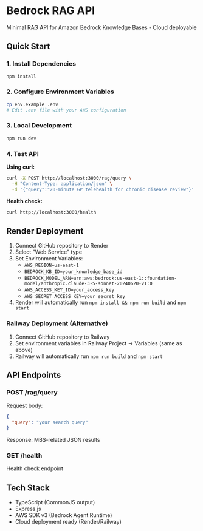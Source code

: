 # Bedrock RAG API

Minimal RAG API for Amazon Bedrock Knowledge Bases - Cloud deployable

## Quick Start

### 1. Install Dependencies
```bash
npm install
```

### 2. Configure Environment Variables
```bash
cp env.example .env
# Edit .env file with your AWS configuration
```

### 3. Local Development
```bash
npm run dev
```

### 4. Test API

**Using curl:**
```bash
curl -X POST http://localhost:3000/rag/query \
  -H "Content-Type: application/json" \
  -d '{"query":"20-minute GP telehealth for chronic disease review"}'
```

**Health check:**
```bash
curl http://localhost:3000/health
```

## Render Deployment

1. Connect GitHub repository to Render
2. Select "Web Service" type
3. Set Environment Variables:
   - `AWS_REGION=us-east-1`
   - `BEDROCK_KB_ID=your_knowledge_base_id`  
   - `BEDROCK_MODEL_ARN=arn:aws:bedrock:us-east-1::foundation-model/anthropic.claude-3-5-sonnet-20240620-v1:0`
   - `AWS_ACCESS_KEY_ID=your_access_key`
   - `AWS_SECRET_ACCESS_KEY=your_secret_key`
4. Render will automatically run `npm install && npm run build` and `npm start`

### Railway Deployment (Alternative)

1. Connect GitHub repository to Railway
2. Set environment variables in Railway Project → Variables (same as above)
3. Railway will automatically run `npm run build` and `npm start`

## API Endpoints

### POST /rag/query
Request body:
```json
{
  "query": "your search query"
}
```

Response: MBS-related JSON results

### GET /health
Health check endpoint

## Tech Stack

- TypeScript (CommonJS output)
- Express.js
- AWS SDK v3 (Bedrock Agent Runtime)
- Cloud deployment ready (Render/Railway)
